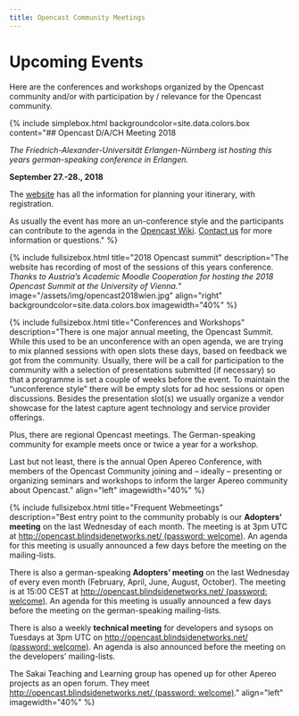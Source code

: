 ```yaml
---
title: Opencast Community Meetings
---
```


# Upcoming Events
Here are the conferences and workshops organized by the Opencast community and/or with participation by / relevance for the Opencast community.

{% include simplebox.html backgroundcolor=site.data.colors.box 
content="## Opencast D/A/CH Meeting 2018

*The Friedrich-Alexander-Universität Erlangen-Nürnberg ist hosting this years german-speaking conference in Erlangen.*

**September 27.-28., 2018**

The [website](https://www.opencast.fau.de/) has all the information for planning your itinerary, with registration.

As usually the event has more an un-conference style and the participants can contribute to the agenda in the [Opencast Wiki](https://opencast.jira.com/wiki/spaces/MHDE/pages/368607233/Themen+f+r+das+Treffen+der+DACH+Community+2018).
[Contact us](http://www.opencast.org/events) for more information or questions." %}

{% include fullsizebox.html 
title="2018 Opencast summit"
description="The website has recording of most of the sessions of this years conference.
*Thanks to Austria’s Academic Moodle Cooperation for hosting the 2018 Opencast Summit at the University of Vienna.*"
image="/assets/img/opencast2018wien.jpg"
align="right"
backgroundcolor=site.data.colors.box
imagewidth="40%"
%}

{% include fullsizebox.html 
title="Conferences and Workshops"
description="There is one major annual meeting, the Opencast Summit. While this used to be an unconference with an open agenda, we are trying to mix planned sessions with open slots these days, based on feedback we got from the community. Usually, there will be a call for participation to the community with a selection of presentations submitted (if necessary) so that a programme is set a couple of weeks before the event. To maintain the “unconference style” there will be empty slots for ad hoc sessions or open discussions. Besides the presentation slot(s) we usually organize a vendor showcase for the latest capture agent technology and service provider offerings.

Plus, there are regional Opencast meetings. The German-speaking community for example meets once or twice a year for a workshop.

Last but not least, there is the annual Open Apereo Conference, with members of the Opencast Community joining and – ideally – presenting or organizing seminars and workshops to inform the larger Apereo community about Opencast."
align="left"
imagewidth="40%"
%}

{% include fullsizebox.html 
title="Frequent Webmeetings"
description="Best entry point to the community probably is our **Adopters’ meeting** on the last Wednesday of each month. The meeting is at 3pm UTC at [http://opencast.blindsidenetworks.net/ (password: welcome)](http://opencast2018.univie.ac.at/programme-and-recordings/). An agenda for this meeting is usually announced a few days before the meeting on the mailing-lists.

There is also a german-speaking **Adopters’ meeting** on the last Wednesday of every even month (February, April, June, August, October). The meeting is at 15:00 CEST at [http://opencast.blindsidenetworks.net/ (password: welcome)](http://opencast2018.univie.ac.at/programme-and-recordings/). An agenda for this meeting is usually announced a few days before the meeting on the german-speaking mailing-lists.

There is also a weekly **technical meeting** for developers and sysops on Tuesdays at 3pm UTC on [http://opencast.blindsidenetworks.net/ (password: welcome)](http://opencast2018.univie.ac.at/programme-and-recordings/). An agenda is also announced before the meeting on the developers’ mailing-lists.

The Sakai Teaching and Learning group has opened up for other Apereo projects as an open forum. They meet [http://opencast.blindsidenetworks.net/ (password: welcome)](https://confluence.sakaiproject.org/display/PED/Sakai+Teaching+and+Learning+Conference+Calls)."
align="left"
imagewidth="40%"
%}